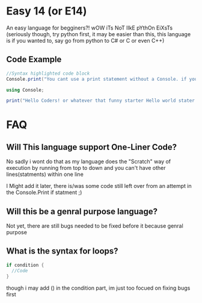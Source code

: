 # Easy 14 (or E14)
An easy language for begginers?! wOW iTs NoT lIkE pYthOn EiXsTs (seriously though, try python first, it may be easier than this, this language is if you wanted to, say go from python to C# or C or even C++)

## Code Example
```C#
//Syntax highlighted code block
Console.print("You cant use a print statement without a Console. if you didn't import the Console");

using Console;

print("Hello Coders! or whatever that funny starter Hello world stater project said..");
```

# FAQ
## Will This language support One-Liner Code?
No sadly i wont do that as my language does the "Scratch" way of execution by running from top to down and you can't have other lines(statments) within one line

I Might add it later, there is/was some code still left over from an attempt in the Console.Print if statment ;)

## Will this be a genral purpose language?

Not yet, there are still bugs needed to be fixed before it because genral purpose

## What is the syntax for loops?

```C#
if condition {
  //Code
}
```
though i may add () in the condition part, im just too focued on fixing bugs first
